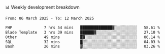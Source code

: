 📊 Weekly development breakdown
<!--START_SECTION:waka-->

```txt
From: 06 March 2025 - To: 12 March 2025

PHP              7 hrs 54 mins   ██████████████▓░░░░░░░░░░   58.61 %
Blade Template   3 hrs 39 mins   ██████▓░░░░░░░░░░░░░░░░░░   27.10 %
Other            49 mins         █▓░░░░░░░░░░░░░░░░░░░░░░░   06.14 %
SQL              32 mins         █░░░░░░░░░░░░░░░░░░░░░░░░   04.03 %
Bash             26 mins         ▓░░░░░░░░░░░░░░░░░░░░░░░░   03.26 %
```

<!--END_SECTION:waka-->

